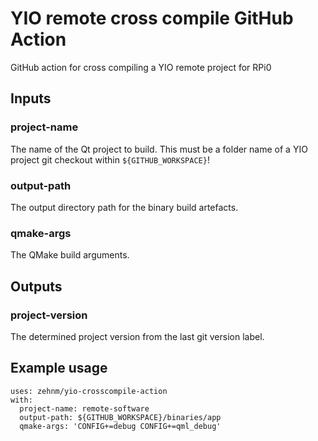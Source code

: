 # YIO remote cross compile GitHub Action

GitHub action for cross compiling a YIO remote project for RPi0

## Inputs

### project-name

The name of the Qt project to build. This must be a folder name of a YIO project git checkout within `${GITHUB_WORKSPACE}`!

### output-path

The output directory path for the binary build artefacts.

### qmake-args

The QMake build arguments.

## Outputs

### project-version

The determined project version from the last git version label.

## Example usage

    uses: zehnm/yio-crosscompile-action
    with:
      project-name: remote-software
      output-path: ${GITHUB_WORKSPACE}/binaries/app
      qmake-args: 'CONFIG+=debug CONFIG+=qml_debug'
